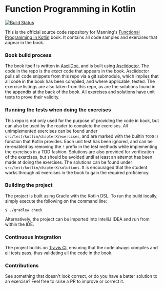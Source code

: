 # Function Programming in Kotlin

[![Build Status](https://travis-ci.org/vikasyadawad/fpinkotlin.svg?branch=master)](https://travis-ci.org/fpinkotlin/fpinkotlin)

This is the official source code repository for Manning's [Functional
Programming in
Kotlin](https://www.manning.com/books/functional-programming-in-kotlin) book. It
contains all code samples and exercises that appear in the book.

### Book build process

The book itself is written in [AsciiDoc](http://asciidoc.org/), and is built
using [Asciidoctor](https://asciidoctor.org). The code in the repo is the
_exact_ code that appears in the book. Asciidoctor pulls all code snippets from
this repo via a git submodule, which implies that all code in the book has been
compiled, and where applicable, tested.  The exercise listings are also taken
from this repo, as are the solutions found in the appendix at the back of the
book. All exercises and solutions have unit tests to prove their validity.

### Running the tests when doing the exercises

This repo is not only used for the purpose of providing the code in book, but
can also be used by the reader to complete the exercises. All unimplemented
exercises can be found under `src/test/kotlin/chapterX/exercises`, and are
marked with the builtin `TODO()` function that Kotlin provides. Each unit test
has been ignored, and can be re-enabled by removing the `!` prefix in the test
methods while implementing the exercises in a TDD fashion. Solutions are also
provided for verification of the exercises, but should be avoided until at least
an attempt has been made at doing the exercises. The solutions can be found
under `src/test/kotlin/chapterX/solutions`. It is encouraged that the student
works through _all_ exercises in the book to gain the required proficiency.

### Building the project

The project is built using Gradle with the Kotlin DSL. To run the build locally, simply execute the following on the command line:

	$ ./gradlew check

Alternatively, the project can be imported into IntelliJ IDEA and run from
within the IDE.

### Continuous Integration

The project builds on [Travis CI](https://travis-ci.org/fpinkotlin/fpinkotlin),
ensuring that the code always compiles and all tests pass, thus validating all
the code in the book.

### Contributions

See something that doesn't look correct, or do you have a better solution to an
exercise? Feel free to raise a PR to improve or correct it.
